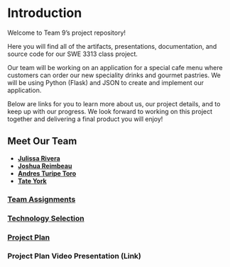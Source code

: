 # **Introduction**

Welcome to Team 9’s project repository!

Here you will find all of the artifacts, presentations, documentation, and source code for our SWE 3313 class project.

Our team will be working on an application for a special cafe menu where customers can order our new speciality drinks and gourmet pastries. We will be using Python (Flask) and JSON to create and implement our application.

Below are links for you to learn more about us, our project details, and to keep up with our progress. We look forward to working on this project together and delivering a final product you will enjoy!

## **Meet Our Team** 

- **[Julissa Rivera](Resumes/julissa.md)**
- **[Joshua Reimbeau](Resumes/joshua.md)**
- **[Andres Turipe Toro](Resumes/andres.md)**
- **[Tate York](Resumes/tate.md)**

### **[Team Assignments](https://github.com/juulsmustdie/SWE3313_TEAM9/blob/main/Team%20Assignments%20WIP.md)**

### **[Technology Selection](https://github.com/juulsmustdie/SWE3313_TEAM9/blob/main/Technology%20Description%20WIP.md)**

### **[Project Plan](https://swe3313-team9.youtrack.cloud/gantt-charts/226-0)**

### **Project Plan Video Presentation** (Link)
